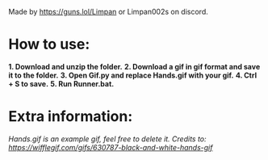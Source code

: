 Made by https://guns.lol/Limpan or Limpan002s on discord.

# How to use:
**1. Download and unzip the folder.**
**2. Download a gif in gif format and save it to the folder.**
**3. Open Gif.py and replace Hands.gif with your gif.**
**4. Ctrl + S to save.**
**5. Run Runner.bat.**

# Extra information:
*Hands.gif is an example gif, feel free to delete it. Credits to: https://wifflegif.com/gifs/630787-black-and-white-hands-gif*
